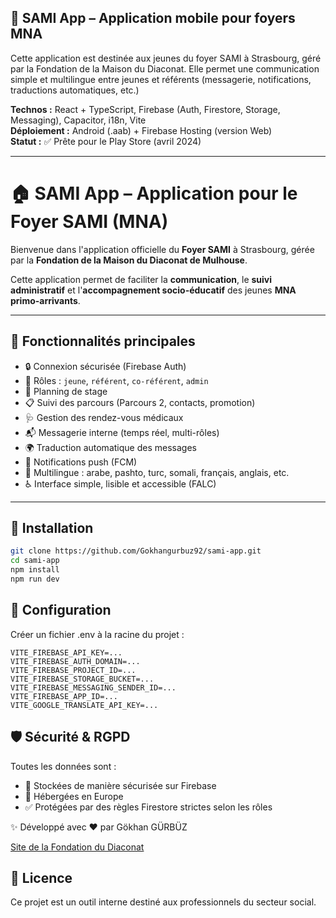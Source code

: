 ## 📱 SAMI App – Application mobile pour foyers MNA

Cette application est destinée aux jeunes du foyer SAMI à Strasbourg, géré par la Fondation de la Maison du Diaconat.
Elle permet une communication simple et multilingue entre jeunes et référents (messagerie, notifications, traductions automatiques, etc.)

**Technos :** React + TypeScript, Firebase (Auth, Firestore, Storage, Messaging), Capacitor, i18n, Vite  
**Déploiement :** Android (.aab) + Firebase Hosting (version Web)  
**Statut :** ✅ Prête pour le Play Store (avril 2024)

---

# 🏠 SAMI App – Application pour le Foyer SAMI (MNA)

Bienvenue dans l'application officielle du **Foyer SAMI** à Strasbourg, gérée par la **Fondation de la Maison du Diaconat de Mulhouse**.

Cette application permet de faciliter la **communication**, le **suivi administratif** et l'**accompagnement socio-éducatif** des jeunes **MNA primo-arrivants**.

---

## 📱 Fonctionnalités principales

- 🔒 Connexion sécurisée (Firebase Auth)
- 👤 Rôles : `jeune`, `référent`, `co-référent`, `admin`
- 📆 Planning de stage
- 📋 Suivi des parcours (Parcours 2, contacts, promotion)
- 🩺 Gestion des rendez-vous médicaux
- 📬 Messagerie interne (temps réel, multi-rôles)
- 🌍 Traduction automatique des messages
- 🔔 Notifications push (FCM)
- 🧭 Multilingue : arabe, pashto, turc, somali, français, anglais, etc.
- ♿ Interface simple, lisible et accessible (FALC)

---

## 🚀 Installation

```bash
git clone https://github.com/Gokhangurbuz92/sami-app.git
cd sami-app
npm install
npm run dev
```

## 🔧 Configuration

Créer un fichier .env à la racine du projet :

```env
VITE_FIREBASE_API_KEY=...
VITE_FIREBASE_AUTH_DOMAIN=...
VITE_FIREBASE_PROJECT_ID=...
VITE_FIREBASE_STORAGE_BUCKET=...
VITE_FIREBASE_MESSAGING_SENDER_ID=...
VITE_FIREBASE_APP_ID=...
VITE_GOOGLE_TRANSLATE_API_KEY=...
```

## 🛡 Sécurité & RGPD

Toutes les données sont :

- 🔐 Stockées de manière sécurisée sur Firebase
- 📍 Hébergées en Europe
- ✅ Protégées par des règles Firestore strictes selon les rôles

✨ Développé avec ❤️ par Gökhan GÜRBÜZ

[Site de la Fondation du Diaconat](https://www.diaconat-mulhouse.fr/)

## 📄 Licence

Ce projet est un outil interne destiné aux professionnels du secteur social.
